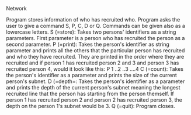 Network

Program stores information of who has recruited who. Program asks the user to
give a command S, P, C, D or Q. Commands can be given also as a lowercase
letters.
S (=store): Takes two persons' identifiers as a string parameters. First
parameter is a person who has recruited the person as a second parameter.
P (=print): Takes the person's identifier as string parameter and prints all
the others that the particular person has recruited and who they have
recruited. They are printed in the order where they are recruited and if
person 1 has recruited person 2 and 3 and person 3 has recruited person 4,
would it look like this:
P 1
..2
..3
....4
C (=count): Takes the person's identifier as a parameter and prints the size
of the current person's subnet.
D (=depth=: Takes the person's identifier as a parameter and prints the depth
of the current person's subnet meaning the longest recruited line that the
person has starting from the person themself. If person 1 has recruited
person 2 and person 2 has recruited person 3, the depth on the person 1's
subnet would be 3.
Q (=quit): Program closes.
